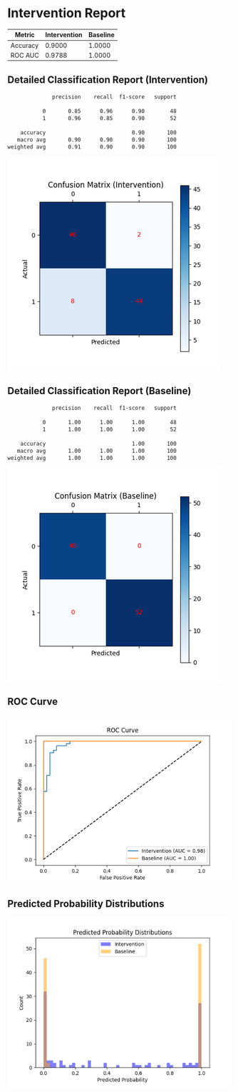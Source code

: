 
# Intervention Report

| Metric           | Intervention | Baseline |
|------------------|--------------|----------|
| Accuracy         | 0.9000     | 1.0000   |
| ROC AUC          | 0.9788     | 1.0000   |

## Detailed Classification Report (Intervention)

```
              precision    recall  f1-score   support

           0       0.85      0.96      0.90        48
           1       0.96      0.85      0.90        52

    accuracy                           0.90       100
   macro avg       0.90      0.90      0.90       100
weighted avg       0.91      0.90      0.90       100

```
![Confusion Matrix (Intervention)](/intervention_reports/f4793_m0.01_a10.0/confusion_matrix_intervention.png)

## Detailed Classification Report (Baseline)

```
              precision    recall  f1-score   support

           0       1.00      1.00      1.00        48
           1       1.00      1.00      1.00        52

    accuracy                           1.00       100
   macro avg       1.00      1.00      1.00       100
weighted avg       1.00      1.00      1.00       100

```
![Confusion Matrix (Baseline)](/intervention_reports/f4793_m0.01_a10.0/confusion_matrix_baseline.png)

## ROC Curve

![ROC Curve](/intervention_reports/f4793_m0.01_a10.0/roc_curve.png)

## Predicted Probability Distributions

![Probability Distributions](/intervention_reports/f4793_m0.01_a10.0/probability_distributions.png)
